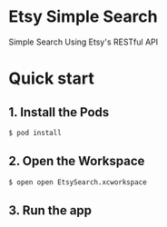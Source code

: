 Etsy Simple Search
==================

Simple Search Using Etsy's RESTful API

# Quick start 

## 1. Install the Pods

```bash
$ pod install
```

## 2. Open the Workspace

```bash
$ open open EtsySearch.xcworkspace
```

## 3. Run the app